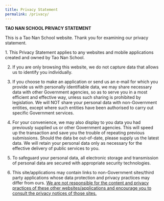 ```yaml
---
title: Privacy Statement
permalink: /privacy/
---
```

**TAO NAN SCHOOL PRIVACY STATEMENT**

This is a Tao Nan School website. Thank you for examining our privacy statement.

1. This Privacy Statement applies to any websites and mobile applications created and owned by Tao Nan School.

2.  If you are only browsing this website, we do not capture data that allows us to identify you individually.

3.  If you choose to make an application or send us an e-mail for which you provide us with personally identifiable data, we may share necessary data with other Government agencies, so as to serve you in a most efficient and effective way, unless such sharing is prohibited by legislation. We will NOT share your personal data with non-Government entities, except where such entities have been authorised to carry out specific Government services.

4.  For your convenience, we may also display to you data you had previously supplied us or other Government agencies. This will speed up the transaction and save you the trouble of repeating previous submissions. Should the data be out-of-date, please supply us the latest data. We will retain your personal data only as necessary for the effective delivery of public services to you.

5.  To safeguard your personal data, all electronic storage and transmission of personal data are secured with appropriate security technologies.

6.  This site/applications may contain links to non-Government sites/third party applications whose data protection and privacy practices may differ from ours. <u>We are not responsible for the content and privacy practices of these other websites/applications and encourage you to consult the privacy notices of those sites. </u>